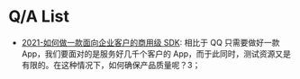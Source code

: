 # Q/A List

- [2021-如何做一款面向企业客户的商用级 SDK](https://mp.weixin.qq.com/s/DcDZad4UP4VUSWRnfVy9MQ): 相比于 QQ 只需要做好一款 App，我们要面对的是服务好几千个客户的 App，而于此同时，测试资源又是有限的。在这种情况下，如何确保产品质量呢？3；